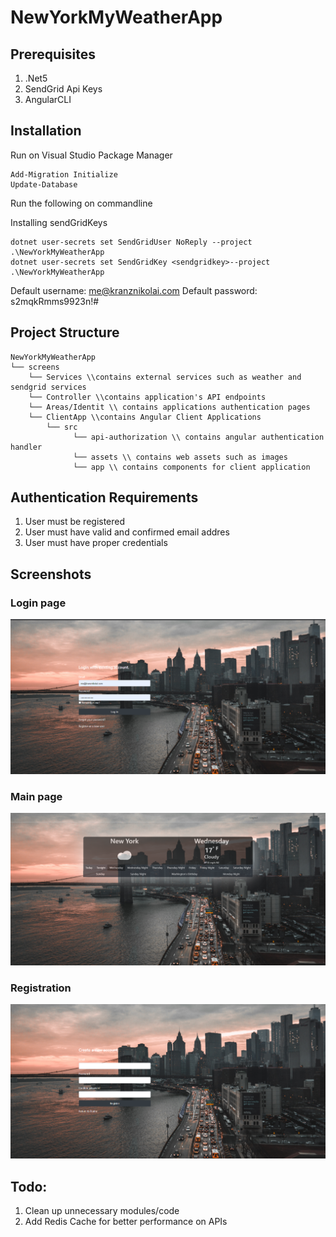 # NewYorkMyWeatherApp

## Prerequisites
1. .Net5
2. SendGrid Api Keys
3. AngularCLI

## Installation

Run on Visual Studio Package Manager
```
Add-Migration Initialize
Update-Database
```

Run the following on commandline

Installing sendGridKeys
```
dotnet user-secrets set SendGridUser NoReply --project .\NewYorkMyWeatherApp
dotnet user-secrets set SendGridKey <sendgridkey>--project .\NewYorkMyWeatherApp
```

Default username: me@kranznikolai.com
Default password: s2mqkRmms9923n!#

## Project Structure
```
NewYorkMyWeatherApp
└── screens
    └── Services \\contains external services such as weather and sendgrid services
    └── Controller \\contains application's API endpoints
    └── Areas/Identit \\ contains applications authentication pages
    └── ClientApp \\contains Angular Client Applications
        └── src
              └── api-authorization \\ contains angular authentication handler
              └── assets \\ contains web assets such as images
              └── app \\ contains components for client application
```


## Authentication Requirements
1. User must be registered
2. User must have valid and confirmed email addres
3. User must have proper credentials

## Screenshots
### Login page
![alt text](https://github.com/kranz912/NewYorkMyWeatherApp/blob/master/loginpage.PNG)
### Main page
![alt text](https://github.com/kranz912/NewYorkMyWeatherApp/blob/master/mainpage.PNG)
### Registration
![alt_text](https://github.com/kranz912/NewYorkMyWeatherApp/blob/master/registrationpage.PNG)


## Todo:
1. Clean up unnecessary modules/code
2. Add Redis Cache for better performance on APIs
